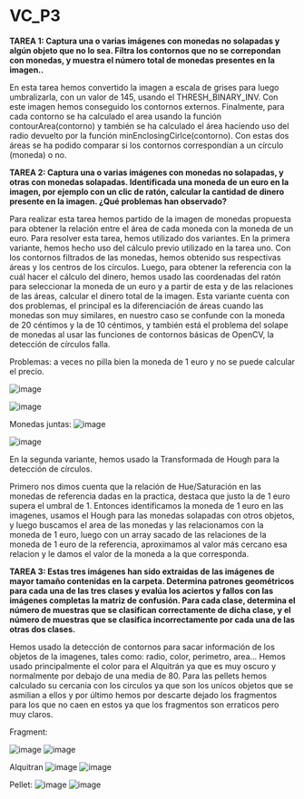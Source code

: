 # VC_P3

**TAREA 1: Captura una o varias imágenes con monedas no solapadas y algún objeto que no lo sea. Filtra los contornos que no se correpondan con monedas, y muestra el número total de monedas presentes en la imagen..**

En esta tarea hemos convertido la imagen a escala de grises para luego umbralizarla, con un valor de 145, usando el THRESH_BINARY_INV. Con este imagen hemos conseguido los contornos externos. Finalmente, para cada contorno se ha calculado el area usando la función contourArea(contorno) y también se ha calculado el área haciendo uso del radio devuelto por la función minEnclosingCirlce(contorno). Con estas dos áreas se ha podido comparar si los contornos correspondían a un círculo (moneda) o no.


**TAREA 2: Captura una o varias imágenes con monedas no solapadas, y otras con monedas solapadas. Identificada una moneda de un euro en la imagen, por ejemplo con un clic de ratón, calcular la cantidad de dinero presente en la imagen. ¿Qué problemas han observado?**

Para realizar esta tarea hemos partido de la imagen de monedas propuesta para obtener la relación entre el área de cada moneda con la moneda de un euro. 
Para resolver esta tarea, hemos utilizado dos variantes.
    En la primera variante, hemos hecho uso del cálculo previo utilizado en la tarea uno. Con los contornos filtrados de las monedas, hemos obtenido sus respectivas áreas y los centros de los círculos. Luego, para obtener la referencia con la cuál hacer el cálculo del dinero, hemos usado las coordenadas del ratón para seleccionar la moneda de un euro y a partir de esta y de las relaciones de las áreas, calcular el dinero total de la imagen.
    Esta variante cuenta con dos problemas, el principal es la diferenciación de áreas cuando las monedas son muy similares, en nuestro caso se confunde con la moneda de 20 céntimos y la de 10 céntimos, y también está el problema del solape de monedas al usar las funciones de contornos básicas de OpenCV, la detección de círculos falla.

Problemas: a veces no pilla bien la moneda de 1 euro y no se puede calcular el precio.

![image](https://github.com/Kronn0/VC_P3/assets/92724148/06b62add-7d74-43f2-908c-8faa60ce9c19)

![image](https://github.com/Kronn0/VC_P3/assets/92724148/3859d677-8223-4b1b-9b9c-e40b5a875e93)

Monedas juntas:
![image](https://github.com/Kronn0/VC_P3/assets/92724148/27e181de-c021-4c1a-a884-1c635aad0f53)

![image](https://github.com/Kronn0/VC_P3/assets/92724148/de36c8d3-4013-4e0d-9d27-16aa9abf4782)



En la segunda variante, hemos usado la Transformada de Hough para la detección de círculos.

Primero nos dimos cuenta que la relación de Hue/Saturación en las monedas de referencia dadas en la practica, destaca que justo la de 1 euro supera el umbral de 1. Entonces identificamos la moneda de 1 euro en las imagenes, usamos el Hough para las monedas solapadas con otros objetos, y luego buscamos el area de las monedas y las relacionamos con la moneda de 1 euro, luego con un array sacado de las relaciones de la moneda de 1 euro de la referencia, aproximamos al valor más cercano esa relacion y le damos el valor de la moneda a la que corresponda.

    

**TAREA 3: Estas tres imágenes han sido extraidas de las imágenes de mayor tamaño contenidas en la carpeta. Determina patrones geométricos para cada una de las tres clases y evalúa los aciertos y fallos con las imágenes completas la matriz de confusión. Para cada clase, determina el número de muestras que se clasifican correctamente de dicha clase, y el número de muestras que se clasifica incorrectamente por cada una de las otras dos clases.**

Hemos usado la detección de contornos para sacar información de los objetos de la imagenes, tales como: radio, color, perimetro, area... Hemos usado principalmente el color para el Alquitrán ya que es muy oscuro y normalmente por debajo de una media de 80. Para las pellets hemos calculado su cercania con los circulos ya que son los unicos objetos que se asmilian a ellos y por último hemos por descarte dejado los fragmentos para los que no caen en estos ya que los fragmentos son erraticos pero muy claros. 


Fragment:

![image](https://github.com/Kronn0/VC_P3/assets/92724148/08ee6774-e6cd-436d-a0d5-33fc909568b8)
![image](https://github.com/Kronn0/VC_P3/assets/92724148/25388510-e22e-40d8-ab5a-01ca95510c28)

Alquitran
![image](https://github.com/Kronn0/VC_P3/assets/92724148/f3c5fec9-f462-4169-af67-a0333097c762)
![image](https://github.com/Kronn0/VC_P3/assets/92724148/689ece97-167c-4d37-a41d-fe170cc2b889)

Pellet:
![image](https://github.com/Kronn0/VC_P3/assets/92724148/9dbc4c4d-1afa-4205-aa6a-b66b20e3ea3e)
![image](https://github.com/Kronn0/VC_P3/assets/92724148/74a7724f-8ef0-4491-9ac7-2229277c6bf9)









 
